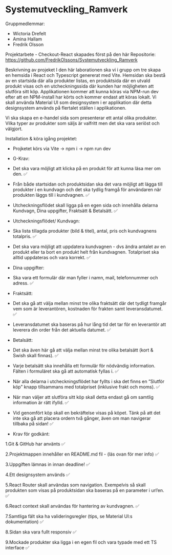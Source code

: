 # Systemutveckling_Ramverk

Gruppmedlemmar:

- Wictoria Drefelt
- Amina Hallam
- Fredrik Olsson

Projektarbete - Checkout-React skapades först på den här Repositorie: https://github.com/FredrikOlssons/Systemutveckling_Ramverk

Beskrivning av projeket
I den här laborationen ska vi i grupp om tre skapa en hemsida i React och Typescript genererat med Vite. Hemsidan ska bestå av en startsida där alla produkter listas, en produktsida där en utvald produkt visas och en utcheckningssida där kunden har möjligheten att slutföra sitt köp. Applikationen kommer att kunna köras via NPM-run dev efter att en NPM-install har körts och kommer endast att köras lokalt. Vi skall använda Material UI som designsystem i er applikation där detta designsystem används på flertalet ställen i applikationen.

Vi ska skapa en e-handel sida som presenterar ett antal olika produkter. Vilka typer av produkter som säljs är valfritt men det ska vara seriöst och välgjort. 

Installation & köra igång projektet: 
 - Projketet körs via Vite -> npm i -> npm run dev


* G-Krav: 

- Det ska vara möjligt att klicka på en produkt för att kunna läsa mer om den.  ✅ 

- Från både startsidan och produktsidan ska det vara möjligt att lägga till produkter i en kundvagn och det ska tydlig framgå för användaren när produkten läggs till i kundvagnen.  ✅ 

- Utcheckningsflödet skall ligga på en egen sida och innehålla delarna Kundvagn, Dina uppgifter, Fraktsätt & Betalsätt.  ✅ 

* Utcheckningsflödet/ Kundvagn:

- Ska lista tillagda produkter (bild & titel), antal, pris och kundvagnens totalpris.  ✅  

- Det ska vara möjligt att uppdatera kundvagnen - dvs ändra antalet av en produkt eller ta bort en produkt helt från kundvagnen. Totalpriset ska alltid uppdateras och vara korrekt.  ✅ 

* Dina uppgifter:

- Ska vara ett formulär där man fyller i namn, mail, telefonnummer och adress.  ✅ 

* Fraktsätt:

- Det ska gå att välja mellan minst tre olika fraktsätt där det tydligt framgår vem som är leverantören, kostnaden för frakten samt leveransdatumet. ✅ 

- Leveransdatumet ska baseras på hur lång tid det tar för en leverantör att leverera din order från det aktuella datumet.  ✅ 

* Betalsätt:

- Det ska även här gå att välja mellan minst tre olika betalsätt (kort & Swish skall finnas).  ✅  

- Varje betalsätt ska innehålla ett formulär för nödvändig information. Fälten i formuläret ska gå att automatisk fyllas i.  ✅ 


- När alla delarna i utcheckningsflödet har fyllts i ska det finns en ”Slutför köp” knapp tillsammans med totalpriset (inklusive frakt och moms).  ✅

- När man väljer att slutföra sitt köp skall detta endast gå om samtlig information är rätt ifylld.  ✅ 

- Vid genomfört köp skall en bekräftelse visas på köpet. Tänk på att det inte ska gå att placera ordern två gånger, även om man navigerar tillbaka på sidan!  ✅


* Krav för godkänt:

1.Git & GitHub har använts  ✅ 

2.Projektmappen innehåller en README.md fil - (läs ovan för mer info)  ✅ 

3.Uppgiften lämnas in innan deadline!  ✅ 

4.Ett designsystem används  ✅ 

5.React Router skall användas som navigation. Exempelvis så skall produkten som visas på produktsidan ska baseras på en parameter i url’en.  ✅ 

6.React context skall användas för hantering av kundvagnen.  ✅ 

7.Samtliga fält ska ha valideringsregler (tips, se Material UI:s dokumentation)  ✅ 

8.Sidan ska vara fullt responsiv  ✅ 

9.Mockade produkter ska ligga i en egen fil och vara typade med ett TS interface  ✅ 

